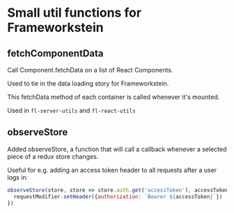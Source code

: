 # Small util functions for Frameworkstein


fetchComponentData
------------------

Call Component.fetchData on a list of React Components.

Used to tie in the data loading story for Frameworkstein.

This fetchData method of each container is called whenever it's mounted.

Used in `fl-server-utils` and `fl-react-utils`


observeStore
------------
Added observeStore, a function that will call a callback whenever a selected piece
of a redux store changes. 

Useful for e.g. adding an access token header to all requests after a user logs in:

```javascript
observeStore(store, store => store.auth.get('accessToken'), accessToken => {
  requestModifier.setHeader({authorization: `Bearer ${accessToken}`})
})

```
